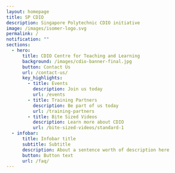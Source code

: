 ```yaml
---
layout: homepage
title: SP CDIO
description: Singapore Polytechnic CDIO initiative
image: /images/isomer-logo.svg
permalink: /
notification: ""
sections:
  - hero:
      title: CDIO Centre for Teaching and Learning
      background: /images/cdio-banner-final.jpg
      button: Contact Us
      url: /contact-us/
      key_highlights:
        - title: Events
          description: Join us today
          url: /events
        - title: Training Partners
          description: Be part of us today
          url: /training-partners
        - title: Bite Sized Videos
          description: Learn more about CDIO
          url: /bite-sized-videos/standard-1
  - infobar:
      title: Infobar title
      subtitle: Subtitle
      description: About a sentence worth of description here
      button: Button text
      url: /faq/
---
```

